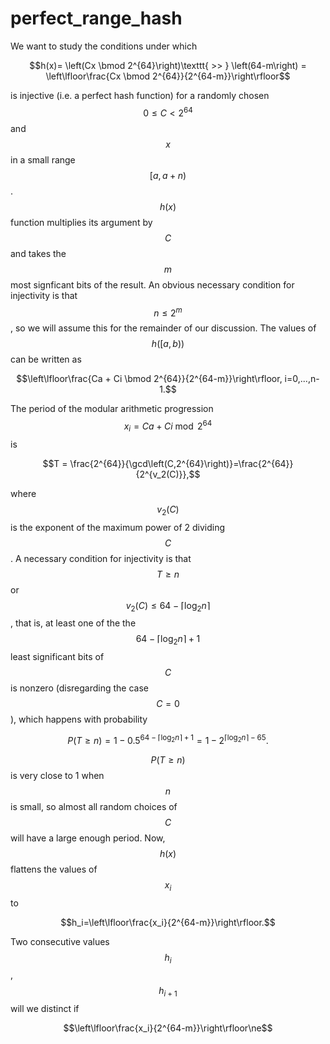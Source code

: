 # perfect_range_hash

We want to study the conditions under which

$$h(x)= \left(Cx \bmod 2^{64}\right)\texttt{ >> } \left(64-m\right) = \left\lfloor\frac{Cx \bmod 2^{64}}{2^{64-m}}\right\rfloor$$

is injective (i.e. a perfect hash function) for a randomly chosen $$0\le C<2^{64}$$ and $$x$$ in a small range $$[a,a+n)$$.
$$h(x)$$ function multiplies its argument by $$C$$ and takes the $$m$$ most signficant bits of the result.
An obvious necessary condition for injectivity is that $$n\le 2^m$$, so we will assume this for the remainder
of our discussion.
The values of $$h\left([a,b)\right)$$ can be written as

$$\left\lfloor\frac{Ca + Ci \bmod 2^{64}}{2^{64-m}}\right\rfloor, i=0,...,n-1.$$

The period of the modular arithmetic progression $$x_i=Ca + Ci \bmod 2^{64}$$ is

$$T = \frac{2^{64}}{\gcd\left(C,2^{64}\right)}=\frac{2^{64}}{2^{v_2(C)}},$$

where $$v_2(C)$$ is the exponent of the maximum power of 2 dividing $$C$$.
A necessary condition for injectivity is that $$T\ge n$$ or
$$v_2(C)\le 64-\left\lceil \log_2 n \right\rceil$$, that is, 
at least one of the 
the $$64-\left\lceil \log_2 n\right\rceil +1$$ least significant bits of $$C$$ is nonzero
(disregarding the case $$C=0$$), which happens with probability

$$P(T\ge n)=1-0.5^{64-\left\lceil \log_2 n\right\rceil+1}=1-2^{\left\lceil \log_2 n\right\rceil-65}.$$

$$P(T\ge n)$$ is very close to 1 when $$n$$ is small, so almost all random choices of $$C$$
will have a large enough period. Now, $$h(x)$$ flattens the values of $$x_i$$ to

$$h_i=\left\lfloor\frac{x_i}{2^{64-m}}\right\rfloor.$$

Two consecutive values $$h_i$$, $$h_{i+1}$$ will we distinct if

$$\left\lfloor\frac{x_i}{2^{64-m}}\right\rfloor\ne$$
